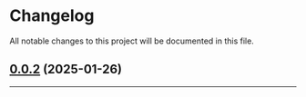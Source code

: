 <!--- BEGIN HEADER -->
# Changelog

All notable changes to this project will be documented in this file.
<!--- END HEADER -->

## [0.0.2](https://github.com/xonyis/ratrappage/compare/v0.0.1...v0.0.2) (2025-01-26)


---


